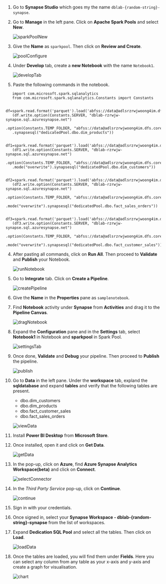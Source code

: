 1. Go to **Synapse Studio** which goes my the name ``dblab-{random-string}-synapse``.  
3. Go to **Manage** in the left pane. Click on **Apache Spark Pools** and select **New**.  
   
   ![sparkPoolNew](./assets/12-spark_pool_new.jpg "Spark Pool New")
   
5. Give the **Name** as ``sparkpool``. Then click on **Review and Create**.  
   
   ![poolConfigure](./assets/13-pool_configure.jpg "Pool Configure")
   
7. Under **Develop** tab, create a **new Notebook** with the name ``Notebook1``.  
   
   ![developTab](./assets/1-develop_tab.jpg "Develop Tab")
   
9. Paste the following commands in the notebook.  


```text
   import com.microsoft.spark.sqlanalytics
   from com.microsoft.spark.sqlanalytics.Constants import Constants

   df=spark.read.format('parquet').load('abfss://data@adlsrzrwjwoong4im.dfs.core.windows.net/retailorg/tables/dim_products/')
   (df.write.option(Constants.SERVER, "dblab-rzrwjw-synapse.sql.azuresynapse.net")
   .option(Constants.TEMP_FOLDER, "abfss://data@adlsrzrwjwoong4im.dfs.core.windows.net/staging").mode("overwrite")
   .synapsesql("dedicatedPool.dbo.dim_products"))
```

```text
   df1=spark.read.format('parquet').load('abfss://data@adlsrzrwjwoong4im.dfs.core.windows.net/retailorg/tables/dim_customers/')
   (df1.write.option(Constants.SERVER, "dblab-rzrwjw-synapse.sql.azuresynapse.net")
   .option(Constants.TEMP_FOLDER, "abfss://data@adlsrzrwjwoong4im.dfs.core.windows.net/staging")
   .mode("overwrite").synapsesql("dedicatedPool.dbo.dim_customers"))
```

```text
   df2=spark.read.format('parquet').load('abfss://data@adlsrzrwjwoong4im.dfs.core.windows.net/retailorg/tables/fact_sales_orders/')
   (df2.write.option(Constants.SERVER, "dblab-rzrwjw-synapse.sql.azuresynapse.net")
   .option(Constants.TEMP_FOLDER, "abfss://data@adlsrzrwjwoong4im.dfs.core.windows.net/staging")
   .mode("overwrite").synapsesql("dedicatedPool.dbo.fact_sales_orders"))
```

```text
   df3=spark.read.format('parquet').load('abfss://data@adlsrzrwjwoong4im.dfs.core.windows.net/retailorg/tables/fact_customer_sales/')
   (df3.write.option(Constants.SERVER, "dblab-rzrwjw-synapse.sql.azuresynapse.net")
   .option(Constants.TEMP_FOLDER, "abfss://data@adlsrzrwjwoong4im.dfs.core.windows.net/staging")
   .mode("overwrite").synapsesql("dedicatedPool.dbo.fact_customer_sales"))
```

4. After pasting all commands, click on **Run All**. Then proceed to **Validate** and **Publish** your Notebook.
   
   ![runNotebook](./assets/2-run_notebook.jpg "Run Notebook")
   
6. Go to **Integrate** tab. Click on **Create a Pipeline**.
   
   ![createPipeline](./assets/3-create_pipeline.jpg "Create Pipeline")
   
8. Give the **Name** in the **Properties** pane as ``samplenotebook``.
9. Find **Notebook** activity under **Synapse** from **Activities** and drag it to the **Pipeline Canvas**.
   
   ![dragNotebook](./assets/4-drag_noetbook.jpg "Drag Notebook")
   
11. Expand the **Configuration** pane and in the **Settings** tab, select **Notebook1** in Notebook and **sparkpool** in Spark Pool.
    
    ![settingsTab](./assets/5-settings_tab.jpg "Settings tab")
    
13. Once done, **Validate** and **Debug** your pipeline. Then proceed to **Publish** the pipeline.
    
    ![publish](./assets/6-publish.jpg "publish")
    
15. Go to **Data** in the left pane. Under the **workspace** tab, expland the **sqldatabase** and expand **tables** and verify that the following tables are present.
    * dbo.dim_customers
    * dbo.dim_products
    * dbo.fact_customer_sales
    * dbo.fact_sales_orders
    
    ![viewData](./assets/7-view_data.jpg "View Data")
    
11. Install **Power BI Desktop** from **Microsoft Store**.
12. Once installed, open it and click on **Get Data**.
    
    ![getData](./assets/8-get_data.jpg "Get Data")
    
14. In the pop-up, click on **Azure**, find **Azure Synapse Analytics Workspace(beta)** and click on **Connect**.
    
    ![selectConnector](./assets/9-select_connector.jpg "Select Connector")
    
16. In the *Third Party Service* pop-up, click on **Continue**.
    
    ![continue](./assets/9-continue.jpg "Continue")
    
18. Sign in with your credentials. 
19. Once signed in, select your  **Synapse Workspace - dblab-{random-string}-synapse** from the list of workspaces.
21. Expand **Dedication SQL Pool** and select all the tables. Then click on **Load**.
    
    ![loadData](./assets/10-load_data.jpg "Load Data")
    
23. Once the tables are loaded, you will find them under **Fields**. Here you can select any column from any table as your x-axis and y-axis and create a graph for visualisation.
    
    ![chart](./assets/11-chart.jpg "Chart")
    
